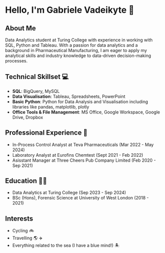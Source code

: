 # Hello, I'm Gabriele Vadeikyte :wave:
## About Me
Data Analytics student at Turing College with experience in working with SQL, Python and Tableau. With a passion for  data analytics and a background in Pharmaceutical Manufacturing, I am eager to apply my analytical skills and industry knowledge to data-driven decision-making processes.  

## Technical Skillset :computer:
- **SQL**: BigQuery, MySQL
- **Data Visualisation**: Tableau, Spreadsheets, PowerPoint
- **Basic Python**: Python for Data Analysis and Visualisation including libraries like pandas, matplotlib, plotly
- **Office Tools & File Management**: MS Office, Google Workspace, Google Drive, Dropbox

## Professional Experience :test_tube:
- In-Process Control Analyst at Teva Pharmaceuticals (Mar 2022 - May 2024)
- Laboratory Analyst at Eurofins Chemtest (Sept 2021 - Feb 2022)  
- Asisstant Manager at Three Cheers Pub Company Limited (Feb 2020 - Sep 2021)

## Education :woman_student:
- Data Analytics at Turing College (Sep 2023 - Sep 2024)
- BSc (Hons), Forensic Science at University of West London (2018 - 2021)

## Interests
- Cycling :bike:
- Travelling :earth_americas: :airplane:
- Everything related to the sea (I have a blue mind!) :desert_island:
